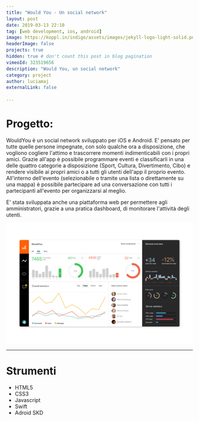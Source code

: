 ```yaml
---
title: "Would You - Un social network"
layout: post
date: 2019-03-13 22:10
tag: [web development, ios, android]
image: https://koppl.in/indigo/assets/images/jekyll-logo-light-solid.png
headerImage: false
projects: true
hidden: true # don't count this post in blog pagination
vimeoId: 323519656
description: "Would You, un social network"
category: project
author: luciamaj
externalLink: false

---
```


# Progetto:
WouldYou è un social network sviluppato per iOS e Android. E' pensato per tutte quelle persone impegnate, con solo qualche ora a disposizione, che vogliono cogliere l'attimo e trascorrere momenti indimenticabili con i propri amici.
Grazie all'app è possibile programmare eventi e classificarli in una delle quattro categorie a disposizione (Sport, Cultura, Divertimento, Cibo) e rendere visibile ai propri amici o a tutti gli utenti dell'app il proprio evento. All'interno dell'evento (selezionabile o tramite una lista o direttamente su una mappa) è possibile partecipare ad una conversazione con tutti i partecipanti all'evento per organizzarsi al meglio.

E' stata sviluppata anche una piattaforma web per permettere agli amministratori, grazie a una pratica dashboard, di monitorare l'attività degli utenti.

![image](/assets/images/wouldyou/dashboard.png)

---

# Strumenti

- HTML5
- CSS3
- Javascript
- Swift
- Adroid SKD